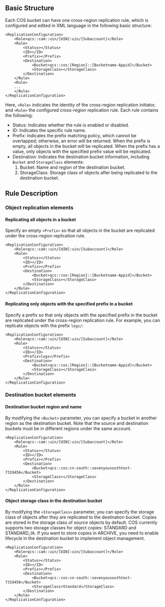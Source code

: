 ## Basic Structure

Each COS bucket can have one cross-region replication rule, which is configured and edited in XML language in the following basic structure:

```
<ReplicationConfiguration>
	<Role>qcs::cam::uin/[UIN]:uin/[Subaccount]</Role>
	<Rule>
        <Status></Status>
        <ID></ID>
        <Prefix></Prefix>
        <Destination>
            <Bucket>qcs::cos:[Region]::[Bucketname-Appid]</Bucket>
            <StorageClass></StorageClass>
        </Destination>
	</Rule>
	<Rule>
	...
	</Rule>
</ReplicationConfiguration>
```

Here, `<Role>` indicates the identity of the cross-region replication initiator, and `<Rule>` the configured cross-region replication rule. Each rule contains the following:

- Status: Indicates whether the rule is enabled or disabled.
- ID: Indicates the specific rule name.
- Prefix: Indicates the prefix matching policy, which cannot be overlapped; otherwise, an error will be returned. When the prefix is empty, all objects in the bucket will be replicated. When the prefix has a value, only objects with the specified prefix value will be replicated.
- Destination: Indicates the destination bucket information, including `Bucket` and `StorageClass` elements:
	1. Bucket: Name and region of the destination bucket.
	2. StorageClass: Storage class of objects after being replicated to the destination bucket.

## Rule Description

### Object replication elements

#### Replicating all objects in a bucket

Specify an empty `<Prefix>` so that all objects in the bucket are replicated under the cross-region replication rule.

```
<ReplicationConfiguration>
	<Role>qcs::cam::uin/[UIN]:uin/[Subaccount]</Role>
	<Rule>
        <Status></Status>
        <ID></ID>
        <Prefix></Prefix>
        <Destination>
            <Bucket>qcs::cos:[Region]::[Bucketname-Appid]</Bucket>
            <StorageClass></StorageClass>
        </Destination>
	</Rule>
</ReplicationConfiguration>
```

#### Replicating only objects with the specified prefix in a bucket

Specify a prefix so that only objects with the specified prefix in the bucket are replicated under the cross-region replication rule. For example, you can replicate objects with the prefix `logs/`:

```
<ReplicationConfiguration>
	<Role>qcs::cam::uin/[UIN]:uin/[Subaccount]</Role>
	<Rule>
        <Status></Status>
        <ID></ID>
        <Prefix>logs</Prefix>
        <Destination>
            <Bucket>qcs::cos:[Region]::[Bucketname-Appid]</Bucket>
            <StorageClass></StorageClass>
        </Destination>
	</Rule>
</ReplicationConfiguration>
```

### Destination bucket elements

#### Destination bucket region and name

By modifying the `<Bucket>` parameter, you can specify a bucket in another region as the destination bucket. Note that the source and destination buckets must be in different regions under the same account.

```
<ReplicationConfiguration>
	<Role>qcs::cam::uin/[UIN]:uin/[Subaccount]</Role>
	<Rule>
        <Status></Status>
        <ID></ID>
        <Prefix></Prefix>
        <Destination>
            <Bucket>qcs::cos:cn-south::sevenyousouthtest-7319456</Bucket>
            <StorageClass></StorageClass>
        </Destination>
	</Rule>
</ReplicationConfiguration>
```

#### Object storage class in the destination bucket

By modifying the `<StorageClass>` parameter, you can specify the storage class of objects after they are replicated to the destination bucket. Copies are stored in the storage class of source objects by default. COS currently supports two storage classes for object copies: STANDARD and STANDARD_IA. If you want to store copies in ARCHIVE, you need to enable lifecycle in the destination bucket to implement object management.

```
<ReplicationConfiguration>
	<Role>qcs::cam::uin/[UIN]:uin/[Subaccount]</Role>
	<Rule>
        <Status></Status>
        <ID></ID>
        <Prefix></Prefix>
        <Destination>
            <Bucket>qcs::cos:cn-south::sevenyousouthtest-7319456</Bucket>
            <StorageClass>Standard</StorageClass>
        </Destination>
	</Rule>
</ReplicationConfiguration>
```


